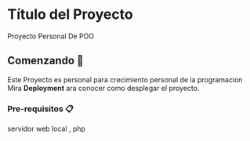 # Título del Proyecto

Proyecto Personal De POO

## Comenzando 🚀

Este Proyecto es personal para crecimiento personal de la programacion
Mira **Deployment** ara conocer como desplegar el proyecto.


### Pre-requisitos 📋

servidor web local , php
```


